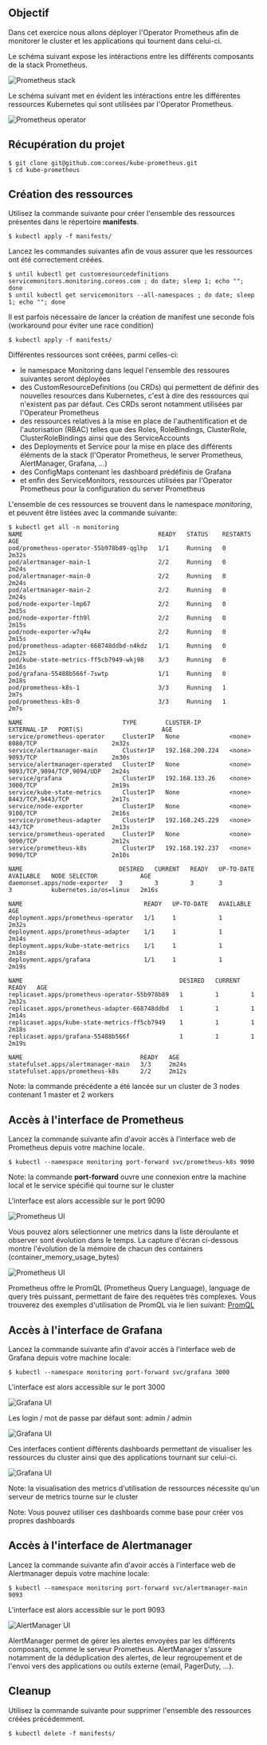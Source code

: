 ## Objectif

Dans cet exercice nous allons déployer l'Operator Prometheus afin de monitorer le cluster et les applications qui tournent dans celui-ci.

Le schéma suivant expose les intéractions entre les différents composants de la stack Prometheus.

![Prometheus stack](./images/prometheus-stack.png)

Le schéma suivant met en évident les intéractions entre les différentes ressources Kubernetes qui sont utilisées par l'Operator Prometheus.

![Prometheus operator](./images/prometheus-operator.png)

## Récupération du projet

```
$ git clone git@github.com:coreos/kube-prometheus.git
$ cd kube-prometheus
```

## Création des ressources

Utilisez la commande suivante pour créer l'ensemble des ressources présentes dans le répertoire **manifests**.

```
$ kubectl apply -f manifests/
```

Lancez les commandes suivantes afin de vous assurer que les ressources ont été correctement créées.

```
$ until kubectl get customresourcedefinitions servicemonitors.monitoring.coreos.com ; do date; sleep 1; echo ""; done
$ until kubectl get servicemonitors --all-namespaces ; do date; sleep 1; echo ""; done
```

Il est parfois nécessaire de lancer la création de manifest une seconde fois (workaround pour éviter une race condition)

```
$ kubectl apply -f manifests/
```

Différentes ressources sont créées, parmi celles-ci:

- le namespace Monitoring dans lequel l'ensemble des ressoures suivantes seront déployées
- des CustomResourceDefinitions (ou CRDs) qui permettent de définir des nouvelles resources dans Kubernetes, c'est à dire des ressources qui n'existent pas par défaut. Ces CRDs seront notamment utilisées par l'Operateur Prometheus
- des ressources relatives à la mise en place de l'authentification et de l'autorisation (RBAC) telles que des Roles, RoleBindings, ClusterRole, ClusterRoleBindings ainsi que des ServiceAccounts
- des Deployments et Service pour la mise en place des différents éléments de la stack (l'Operator Prometheus, le server Prometheus, AlertManager, Grafana, ...)
- des ConfigMaps contenant les dashboard prédéfinis de Grafana
- et enfin des ServiceMonitors, ressources utilisées par l'Operator Prometheus pour la configuration du server Prometheus

L'ensemble de ces ressources se trouvent dans le namespace *monitoring*, et peuvent être listées avec la commande suivante:

```
$ kubectl get all -n monitoring
NAME                                      READY   STATUS    RESTARTS   AGE
pod/prometheus-operator-55b978b89-qglhp   1/1     Running   0          2m32s
pod/alertmanager-main-1                   2/2     Running   0          2m24s
pod/alertmanager-main-0                   2/2     Running   0          2m24s
pod/alertmanager-main-2                   2/2     Running   0          2m24s
pod/node-exporter-lmp67                   2/2     Running   0          2m15s
pod/node-exporter-fth9l                   2/2     Running   0          2m15s
pod/node-exporter-w7q4w                   2/2     Running   0          2m15s
pod/prometheus-adapter-668748ddbd-n4kdz   1/1     Running   0          2m12s
pod/kube-state-metrics-ff5cb7949-wkj98    3/3     Running   0          2m16s
pod/grafana-55488b566f-7swtp              1/1     Running   0          2m18s
pod/prometheus-k8s-1                      3/3     Running   1          2m7s
pod/prometheus-k8s-0                      3/3     Running   1          2m7s

NAME                            TYPE        CLUSTER-IP        EXTERNAL-IP   PORT(S)                      AGE
service/prometheus-operator     ClusterIP   None              <none>        8080/TCP                     2m32s
service/alertmanager-main       ClusterIP   192.168.200.224   <none>        9093/TCP                     2m30s
service/alertmanager-operated   ClusterIP   None              <none>        9093/TCP,9094/TCP,9094/UDP   2m24s
service/grafana                 ClusterIP   192.168.133.26    <none>        3000/TCP                     2m19s
service/kube-state-metrics      ClusterIP   None              <none>        8443/TCP,9443/TCP            2m17s
service/node-exporter           ClusterIP   None              <none>        9100/TCP                     2m16s
service/prometheus-adapter      ClusterIP   192.168.245.229   <none>        443/TCP                      2m13s
service/prometheus-operated     ClusterIP   None              <none>        9090/TCP                     2m12s
service/prometheus-k8s          ClusterIP   192.168.192.237   <none>        9090/TCP                     2m10s

NAME                           DESIRED   CURRENT   READY   UP-TO-DATE   AVAILABLE   NODE SELECTOR            AGE
daemonset.apps/node-exporter   3         3         3       3            3           kubernetes.io/os=linux   2m16s

NAME                                  READY   UP-TO-DATE   AVAILABLE   AGE
deployment.apps/prometheus-operator   1/1     1            1           2m32s
deployment.apps/prometheus-adapter    1/1     1            1           2m14s
deployment.apps/kube-state-metrics    1/1     1            1           2m18s
deployment.apps/grafana               1/1     1            1           2m19s

NAME                                            DESIRED   CURRENT   READY   AGE
replicaset.apps/prometheus-operator-55b978b89   1         1         1       2m32s
replicaset.apps/prometheus-adapter-668748ddbd   1         1         1       2m14s
replicaset.apps/kube-state-metrics-ff5cb7949    1         1         1       2m18s
replicaset.apps/grafana-55488b566f              1         1         1       2m19s

NAME                                 READY   AGE
statefulset.apps/alertmanager-main   3/3     2m24s
statefulset.apps/prometheus-k8s      2/2     2m12s
```

Note: la commande précédente a été lancée sur un cluster de 3 nodes contenant 1 master et 2 workers

## Accès à l'interface de Prometheus

Lancez la commande suivante afin d'avoir accès à l'interface web de Prometheus depuis votre machine locale.

```
$ kubectl --namespace monitoring port-forward svc/prometheus-k8s 9090
```

Note: la commande **port-forward** ouvre une connexion entre la machine local et le service spécifié qui tourne sur le cluster

L'interface est alors accessible sur le port 9090

![Prometheus UI](./images/prometheus-ui-1.png)

Vous pouvez alors sélectionner une metrics dans la liste déroulante et observer sont évolution dans le temps. La capture d'écran ci-dessous montre l'évolution de la mémoire de chacun des containers (container_memory_usage_bytes)

![Prometheus UI](./images/prometheus-ui-2.png)

Prometheus offre le PromQL (Prometheus Query Language), language de query très puissant, permettant de faire des requètes très complexes. Vous trouverez des exemples d'utilisation de PromQL via le lien suivant: [PromQL](https://prometheus.io/docs/prometheus/latest/querying/basics/)

## Accès à l'interface de Grafana

Lancez la commande suivante afin d'avoir accès à l'interface web de Grafana depuis votre machine locale:

```
$ kubectl --namespace monitoring port-forward svc/grafana 3000
```

L'interface est alors accessible sur le port 3000

![Grafana UI](./images/grafana-ui-1.png)

Les login / mot de passe par défaut sont: admin / admin

![Grafana UI](./images/grafana-ui-2.png)

Ces interfaces contient différents dashboards permettant de visualiser les ressources du cluster ainsi que des applications tournant sur celui-ci.

![Grafana UI](./images/grafana-ui-3.png)

Note: la visualisation des metrics d'utilisation de ressources nécessite qu'un serveur de metrics tourne sur le cluster

Note: Vous pouvez utiliser ces dashboards comme base pour créer vos propres dashboards

## Accès à l'interface de Alertmanager

Lancez la commande suivante afin d'avoir accès à l'interface web de Alertmanager depuis votre machine locale:

```
$ kubectl --namespace monitoring port-forward svc/alertmanager-main 9093
```

L'interface est alors accessible sur le port 9093

![AlertManager UI](./images/alertmanager-ui-1.png)

AlertManager permet de gérer les alertes envoyées par les différents composants, comme le serveur Prometheus. AlertManager s'assure notamment de la déduplication des alertes, de leur regroupement et de l'envoi vers des applications ou outils externe (email, PagerDuty, ...).

## Cleanup

Utilisez la commande suivante pour supprimer l'ensemble des ressources créées précédemment.

```
$ kubectl delete -f manifests/
```
